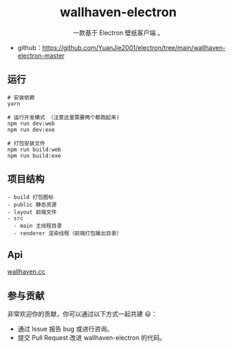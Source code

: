 <h1 align="center">wallhaven-electron</h1>

<div align="center">
一款基于 Electron 壁纸客户端 。
</div>

- github：https://github.com/YuanJie2001/electron/tree/main/wallhaven-electron-master

## 运行
```
# 安装依赖
yarn

# 运行开发模式 （注意这里需要两个都跑起来)
npm run dev:web
npm run dev:exe

# 打包安装文件 
npm run build:web
npm run build:exe

```

## 项目结构
```
- build 打包图标
- public 静态资源
- layout 前端文件
- src
  - main 主线程目录
  - renderer 渲染线程（前端打包输出目录）
```
## Api
[wallhaven.cc](https://wallhaven.cc/help/api)

## 参与贡献

非常欢迎你的贡献，你可以通过以下方式一起共建 :smiley:：

- 通过 Issue 报告 bug 或进行咨询。
- 提交 Pull Request 改进 wallhaven-electron 的代码。
